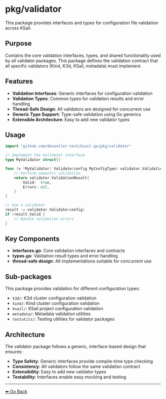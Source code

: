 # pkg/validator

This package provides interfaces and types for configuration file validation across KSail.

## Purpose

Contains the core validation interfaces, types, and shared functionality used by all validator packages. This package defines the validation contract that all specific validators (Kind, K3d, KSail, metadata) must implement.

## Features

- **Validation Interfaces**: Generic interfaces for configuration validation
- **Validation Types**: Common types for validation results and error handling
- **Thread-Safe Design**: All validators are designed for concurrent use
- **Generic Type Support**: Type-safe validation using Go generics
- **Extensible Architecture**: Easy to add new validator types

## Usage

```go
import "github.com/devantler-tech/ksail-go/pkg/validator"

// Implement the Validator interface
type MyValidator struct{}

func (v *MyValidator) Validate(config MyConfigType) validator.ValidationResult {
    // Perform semantic validation
    return validator.ValidationResult{
        Valid:  true,
        Errors: nil,
    }
}

// Use a validator
result := validator.Validate(config)
if !result.Valid {
    // Handle validation errors
}
```

## Key Components

- **interfaces.go**: Core validation interfaces and contracts
- **types.go**: Validation result types and error handling
- **thread-safe design**: All implementations suitable for concurrent use

## Sub-packages

This package provides validation for different configuration types:

- `k3d/`: K3d cluster configuration validation
- `kind/`: Kind cluster configuration validation
- `ksail/`: KSail project configuration validation
- `metadata/`: Metadata validation utilities
- `testutils/`: Testing utilities for validator packages

## Architecture

The validator package follows a generic, interface-based design that ensures:

- **Type Safety**: Generic interfaces provide compile-time type checking
- **Consistency**: All validators follow the same validation contract
- **Extensibility**: Easy to add new validator types
- **Testability**: Interfaces enable easy mocking and testing

---

[⬅️ Go Back](../../README.md)
